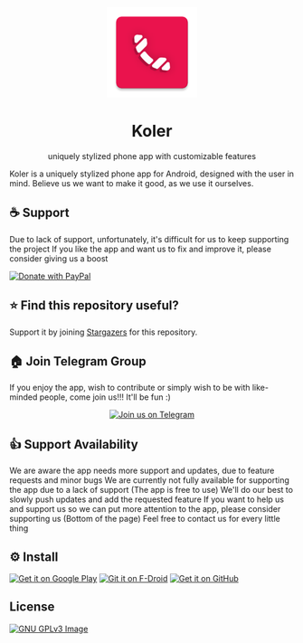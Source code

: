 <p align="center">
	       <img src="./koler/src/main/ic_launcher-web.png" width=160 height=160>
</p>

<h1 align="center">
          Koler
</h1>

<p align="center">
         uniquely stylized phone app with customizable features
</p>

Koler is a uniquely stylized phone app for Android, designed with the user in mind.
Believe us we want to make it good, as we use it ourselves.

## ☕ Support
Due to lack of support, unfortunately, it's difficult for us to keep supporting the project
If you like the app and want us to fix and improve it, please consider giving us a boost
</br>

[![Donate with PayPal](https://raw.githubusercontent.com/stefan-niedermann/paypal-donate-button/master/paypal-donate-button.png)](https://paypal.me/theroeiedri?locale.x=en_US)

## ⭐ Find this repository useful?
Support it by joining [Stargazers](https://github.com/Chooloo/koler/stargazers) for this repository.

## 🏠 Join Telegram Group
If you enjoy the app, wish to contribute or simply wish to be with like-minded people, come join us!!! It'll be fun :)

<p align="center">
  <a href="https://t.me/kolerOfficial">
	<img src="https://img.shields.io/badge/Telegram-2CA5E0?style=for-the-badge&logo=telegram&logoColor=white" alt="Join us on Telegram" height="60px">
  </a>
</p>

## 👍 Support Availability
We are aware the app needs more support and updates, due to feature requests and minor bugs
We are currently not fully available for supporting the app due to a lack of support (The app is free to use)
We'll do our best to slowly push updates and add the requested feature
If you want to help us and support us so we can put more attention to the app, please consider supporting us (Bottom of the page)
Feel free to contact us for every little thing

## ⚙️ Install
[<img src="https://play.google.com/intl/en_us/badges/images/generic/en_badge_web_generic.png" alt="Get it on Google Play" height="80">](https://play.google.com/store/apps/details?id=com.chooloo.www.koler)
[<img src="https://fdroid.gitlab.io/artwork/badge/get-it-on.png" alt="Git it on F-Droid" height="80">](https://f-droid.org/app/com.chooloo.www.koler)
[<img src="https://github.com/machiav3lli/oandbackupx/blob/034b226cea5c1b30eb4f6a6f313e4dadcbb0ece4/badge_github.png" alt="Get it on GitHub" height="80">](https://github.com/Chooloo/koler/releases)

## License
[![GNU GPLv3 Image](https://www.gnu.org/graphics/gplv3-127x51.png)](https://www.gnu.org/licenses/gpl-3.0.en.html)
